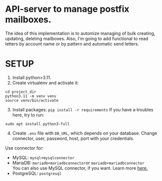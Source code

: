 # API-server to manage postfix mailboxes.

The idea of this implementation is to automize managing of bulk creating, updating, deleting mailboxes.
Also, I'm going to add functional to read letters by account name or by pattern and automatic send letters.

# SETUP

1. Install python>3.11.
2. Create virtualenv and activate it:
```shell
cd project_dir
python3.11 -m venv venv
source venv/bin/activate
```
3. Install packages:
```pip install -r requirements```
If you have a troubles here, try to run:
```shell
sudo apt install python3-full
```
4. Create `.env` file with `DB_URL`, which depends on your database.
Change connector, user, password, host, port with your credentials.

Use connector for:
- MySQL: `mysql+mysqlconnector`
- MariaDB: `mariadb+mariadbconnector`or `mariadb+mariadbconnector`<br>
You can also use MySQL connector, if you want. Learn more [here.](https://docs.sqlalchemy.org/en/20/dialects/mysql.html)
- PostgreSQL: `postgresql`
